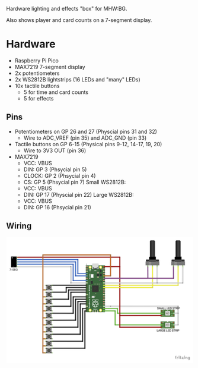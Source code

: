 Hardware lighting and effects "box" for MHW:BG.

Also shows player and card counts on a 7-segment display.

# Hardware
- Raspberry Pi Pico
- MAX7219 7-segment display
- 2x potentiometers
- 2x WS2812B lightstrips (16 LEDs and "many" LEDs)
- 10x tactile buttons
  - 5 for time and card counts
  - 5 for effects


## Pins

- Potentiometers on GP 26 and 27 (Physcial pins 31 and 32)
  - Wire to ADC_VREF (pin 35) and ADC_GND (pin 33)
- Tactile buttons on GP 6-15 (Physical pins 9-12, 14-17, 19, 20)
  - Wire to 3V3 OUT (pin 36)
- MAX7219
  - VCC: VBUS
  - DIN: GP 3 (Phsycial pin 5)
  - CLOCK: GP 2 (Phsycial pin 4)
  - CS: GP 5 (Phsycial pin 7)
Small WS2812B:
  - VCC: VBUS
  - DIN: GP 17 (Physcial pin 22)
Large WS2812B:
  - VCC: VBUS
  - DIN: GP 16 (Phsycial pin 21)

## Wiring

![Wiring diagram](https://github.com/Geko-X/MHW_BG_Tabletop_Box/blob/main/MHW_BG_Box_bb.png)
